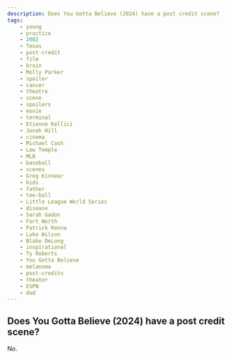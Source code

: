 ```yaml
---
description: Does You Gotta Believe (2024) have a post credit scene?
tags: 
    - young
    - practice
    - 2002
    - Texas
    - post-credit
    - film
    - brain
    - Molly Parker
    - spoiler
    - cancer
    - theatre
    - scene
    - spoilers
    - movie
    - terminal
    - Etienne Kellici
    - Jonah Hill
    - cinema
    - Michael Cash
    - Lew Temple
    - MLB
    - baseball
    - scenes
    - Greg Kinnear
    - kids
    - father
    - tee-ball
    - Little League World Series
    - disease
    - Sarah Gadon
    - Fort Worth
    - Patrick Renna
    - Luke Wilson
    - Blake DeLong
    - inspirational
    - Ty Roberts
    - You Gotta Believe
    - melanoma
    - post-credits
    - theater
    - ESPN
    - dad
---
```


## Does You Gotta Believe (2024) have a post credit scene?

No.
